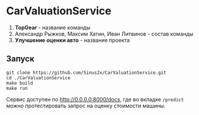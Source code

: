 # CarValuationService

1. **TopGear** - название команды
2. Александр Рыжков, Максим Хатин, Иван Литвинов - состав команды
3. **Улучшение оценки авто** - название проекта

## Запуск
`git clone https://github.com/Sinus2x/CarValuationService.git` <br />
`cd ./CarValuationService` <br />
`make build` <br />
`make run`

Сервис доступен по http://0.0.0.0:8000/docs, где во вкладке `/predict` можно протестировать запрос на оценку стоимости
машины.
